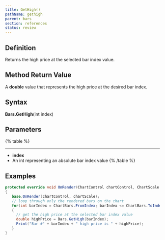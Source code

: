 ```yaml
---
title: GetHigh()
pathName: gethigh
parent: bars
section: references
status: review
---
```


## Definition

Returns the high price at the selected bar index value.

## Method Return Value

A **double** value that represents the high price at the desired bar index.

## Syntax

**Bars.GetHigh**(int index)

## Parameters

{% table %}

---

* **index**
* An int representing an absolute bar index value
{% /table %}

## Examples

```csharp
protected override void OnRender(ChartControl chartControl, ChartScale chartScale)
{
   base.OnRender(chartControl, chartScale);
   // loop through only the rendered bars on the chart
   for(int barIndex = ChartBars.FromIndex; barIndex <= ChartBars.ToIndex; barIndex++)
   {
     // get the high price at the selected bar index value
     double highPrice = Bars.GetHigh(barIndex);
     Print("Bar #" + barIndex + " high price is " + highPrice);
   }
}
```
